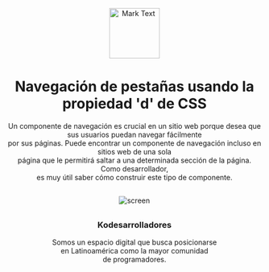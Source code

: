 <p align="center"><img src="https://github.com/Kodesarrolladores/Base/blob/master/FB%20profile/facebook-profile-transparente.png" alt="Mark Text" width="100" height="100"></p>

<h1 align="center">Navegación de pestañas usando la propiedad 'd' de CSS</h1>

<p align="center">
Un componente de navegación es crucial en un sitio web porque desea que sus usuarios puedan navegar fácilmente<br>
por sus páginas. Puede encontrar un componente de navegación incluso en sitios web de una sola<br>
página que le permitirá saltar a una determinada sección de la página. Como desarrollador,<br>
es muy útil saber cómo construir este tipo de componente.<br>
</p>

## 
<p align="center">
  <img align="center" src="https://media.giphy.com/media/WUU278S7SQaJF0Eb9c/giphy.gif" alt="screen">
</p>

##

<h3 align="center">Kodesarrolladores</h3>
<p align="center">
Somos un espacio digital que busca posicionarse <br>
en Latinoamérica como la mayor comunidad <br>
de programadores.
</p>
